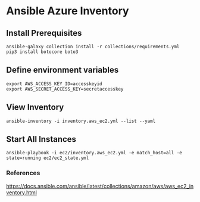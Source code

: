 # Ansible Azure Inventory

## Install Prerequisites
```
ansible-galaxy collection install -r collections/requirements.yml
pip3 install botocore boto3
```

## Define environment variables
```
export AWS_ACCESS_KEY_ID=accesskeyid
export AWS_SECRET_ACCESS_KEY=secretaccesskey
```

## View Inventory
```
ansible-inventory -i inventory.aws_ec2.yml --list --yaml
```

## Start All Instances
```
ansible-playbook -i ec2/inventory.aws_ec2.yml -e match_host=all -e state=running ec2/ec2_state.yml
```

### References
https://docs.ansible.com/ansible/latest/collections/amazon/aws/aws_ec2_inventory.html
